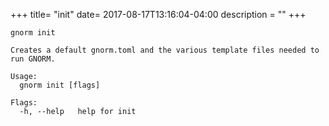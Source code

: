 +++
title= "init"
date= 2017-08-17T13:16:04-04:00
description = ""
+++

<!-- {{{gocog
package main
import (
    "fmt"
    "os"
    "gnorm.org/gnorm/cli"
    "gnorm.org/gnorm/environ"
)
func main() {
    fmt.Println("```\ngnorm init\n")

    os.Stderr = os.Stdout
    x := cli.ParseAndRun(environ.Values{
        Stderr: os.Stdout,
        Stdout: os.Stdout,
        Args: []string{"help", "init"},
    })
    fmt.Println("```")
    os.Exit(x)
}
gocog}}} -->
```
gnorm init

Creates a default gnorm.toml and the various template files needed to run GNORM.

Usage:
  gnorm init [flags]

Flags:
  -h, --help   help for init
```
<!-- {{{end}}} -->
